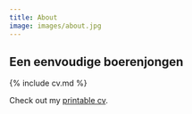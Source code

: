 ```yaml
---
title: About
image: images/about.jpg
---
```


## Een eenvoudige boerenjongen

{% include cv.md %}

Check out my [printable cv]({{site.baseurl}}/cv).
